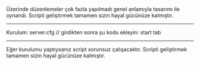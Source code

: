 Üzerinde düzenlemeler çok fazla yapılmadı genel anlamıyla tasarımı ile oynandı. Scripti geliştirmek tamamen sizin hayal gücünüze kalmıştır.

---

Kurulum:
server.cfg // girdikten sonra şu kodu ekleyin: start tab

---

Eğer kurulumu yaptıysanız script sorunsuz çalışacaktır.
Scripti geliştirmek tamamen sizin hayal gücünüze kalmıştır.
